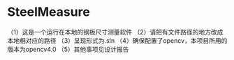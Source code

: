 # SteelMeasure
（1）这是一个运行在本地的钢板尺寸测量软件
（2）请把有文件路径的地方改成本地相对应的路径
（3）呈现形式为.sln
（4）确保配置了opencv，本项目所用的版本为opencv4.0
（5）其他事项见设计报告

